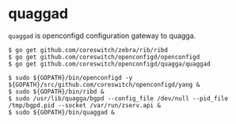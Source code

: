 # quaggad

`quaggad` is openconfigd configuration gateway to quagga.

```
$ go get github.com/coreswitch/zebra/rib/ribd
$ go get github.com/coreswitch/openconfigd/openconfigd
$ go get github.com/coreswitch/openconfigd/quagga/quaggad
```

```
$ sudo ${GOPATH}/bin/openconfigd -y ${GOPATH}/src/github.com/coreswitch/openconfigd/yang &
$ sudo ${GOPATH}/bin/ribd &
$ sudo /usr/lib/quagga/bgpd --config_file /dev/null --pid_file /tmp/bgpd.pid --socket /var/run/zserv.api &
$ sudo ${GOPATH}/bin/quaggad &
```
